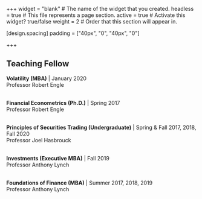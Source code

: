 +++
widget = "blank"  # The name of the widget that you created.
headless = true  # This file represents a page section.
active = true  # Activate this widget? true/false
weight = 2  # Order that this section will appear in.

[design.spacing]
  padding = ["40px", "0", "40px", "0"]

+++
## Teaching Fellow
**Volatility (MBA)** | January 2020  
Professor Robert Engle<br/><br/>

**Financial Econometrics (Ph.D.)** | Spring 2017  
Professor Robert Engle<br/><br/>    

**Principles of Securities Trading (Undergraduate)** | Spring & Fall 2017, 2018, Fall 2020  
Professor Joel Hasbrouck<br/><br/>    

**Investments (Executive MBA)** | Fall 2019  
Professor Anthony Lynch<br/><br/>    

**Foundations of Finance (MBA)** | Summer 2017, 2018, 2019  
Professor Anthony Lynch

